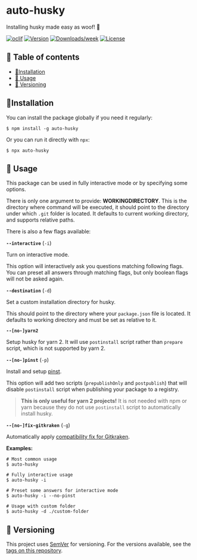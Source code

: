 <!-- omit in toc -->

# auto-husky

Installing husky made easy as woof! 🐶

[![oclif](https://img.shields.io/badge/cli-oclif-brightgreen.svg)](https://oclif.io)
[![Version](https://img.shields.io/npm/v/auto-husky.svg)](https://npmjs.org/package/auto-husky)
[![Downloads/week](https://img.shields.io/npm/dw/auto-husky.svg)](https://npmjs.org/package/auto-husky)
[![License](https://img.shields.io/npm/l/auto-husky.svg)](https://github.com/g-script/auto-husky/blob/main/package.json)

<!-- omit in toc -->

## :bookmark_tabs: Table of contents

- [:floppy_disk:Installation](#floppy_diskinstallation)
- [:beginner: Usage](#beginner-usage)
- [:1234: Versioning](#1234-versioning)

## :floppy_disk:Installation

You can install the package globally if you need it regularly:

```shell
$ npm install -g auto-husky
```

Or you can run it directly with `npx`:

```shell
$ npx auto-husky
```

## :beginner: Usage

This package can be used in fully interactive mode or by specifying some options.

There is only one argument to provide: **WORKINGDIRECTORY**. This is the directory where command will be executed, it should point to the directory under which `.git` folder is located. It defaults to current working directory, and supports relative paths.

There is also a few flags available:

**`--interactive`** (`-i`)

Turn on interactive mode.

This option will interactively ask you questions matching following flags. You can preset all answers through matching flags, but only boolean flags will not be asked again.

**`--destination`** (`-d`)

Set a custom installation directory for husky.

This should point to the directory where your `package.json` file is located. It defaults to working directory and must be set as relative to it.

**`--[no-]yarn2`**

Setup husky for yarn 2. It will use `postinstall` script rather than `prepare` script, which is not supported by yarn 2.

**`--[no-]pinst`** (`-p`)

Install and setup [pinst](https://www.npmjs.com/package/pinst).

This option will add two scripts (`prepublishOnly` and `postpublish`) that will disable `postinstall` script when publishing your package to a registry.

> **This is only useful for yarn 2 projects!**
> It is not needed with npm or yarn because they do not use `postinstall` script to automatically install husky.

**`--[no-]fix-gitkraken`** (`-g`)

Automatically apply [compatibility fix for Gitkraken](https://github.com/typicode/husky/issues/875).

**Examples:**

```shell
# Most common usage
$ auto-husky

# Fully interactive usage
$ auto-husky -i

# Preset some answers for interactive mode
$ auto-husky -i --no-pinst

# Usage with custom folder
$ auto-husky -d ./custom-folder
```

## :1234: Versioning

This project uses [SemVer](http://semver.org) for versioning. For the versions available, see the [tags on this repository](https://github.com/g-script/auto-husky/tags).
